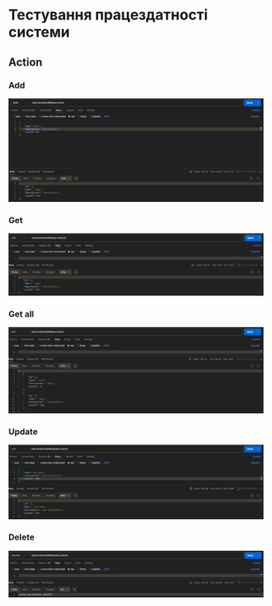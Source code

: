 # Тестування працездатності системи

## Action

### Add

<p align="center">
  <img src="./media/addAction.png">
</p>

### Get

<p align="center">
  <img src="./media/getAction.png">
</p>

### Get all

<p align="center">
  <img src="./media/getAllActions.png">
</p>

### Update

<p align="center">
  <img src="media/updateAction.png">
</p>

### Delete

<p align="center">
  <img src="media/deleteAction.png">
</p>